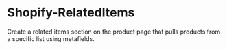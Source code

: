 # Shopify-RelatedItems
Create a related items section on the product page that pulls products from a specific list using metafields.
